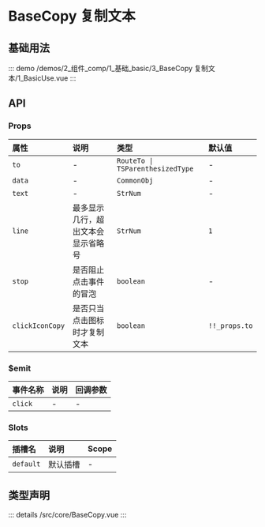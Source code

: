 # BaseCopy 复制文本


## 基础用法



::: demo 
/demos/2_组件_comp/1_基础_basic/3_BaseCopy 复制文本/1_BasicUse.vue
:::


## API 

### Props

|属性|说明|类型|默认值|
|:---|:---|:---|:---|
|`to`|-|`RouteTo \| TSParenthesizedType`|-|
|`data`|-|`CommonObj`|-|
|`text`|-|`StrNum`|-|
|`line`|最多显示几行，超出文本会显示省略号|`StrNum`|`1`|
|`stop`|是否阻止点击事件的冒泡|`boolean`|-|
|`clickIconCopy`|是否只当点击图标时才复制文本|`boolean`|`!!_props.to`|

### $emit

|事件名称|说明|回调参数|
|:---|:---|:---|
|`click`|-|-|

### Slots

|插槽名|说明|Scope|
|:---|:---|:---|
|`default`|默认插槽|-|


## 类型声明

::: details
/src/core/BaseCopy.vue
:::  
